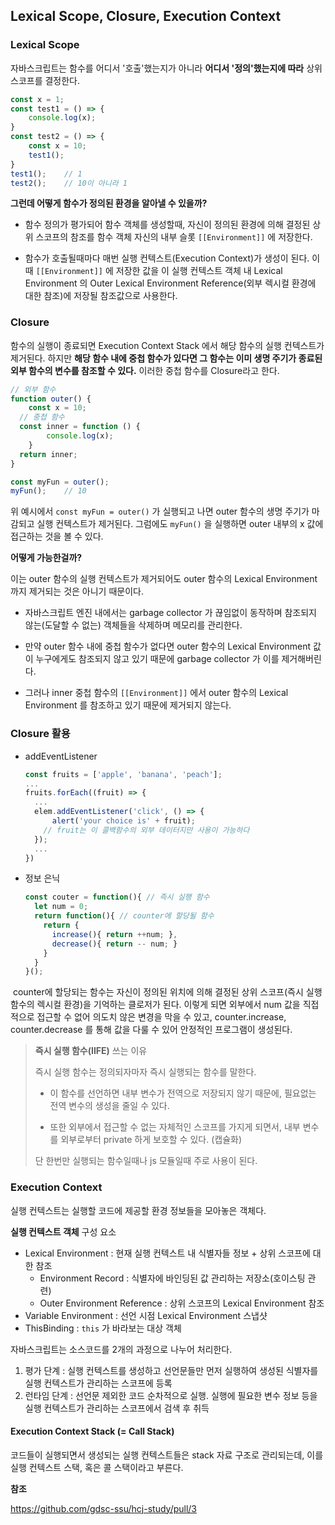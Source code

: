 ## Lexical Scope, Closure, Execution Context

### Lexical Scope

자바스크립트는 함수를 어디서 '호출'했는지가 아니라 **어디서 '정의'했는지에 따라** 상위 스코프를 결정한다. 

```js
const x = 1;
const test1 = () => {
    console.log(x);
}
const test2 = () => {
    const x = 10;
    test1();
}
test1();	// 1
test2();	// 10이 아니라 1
```

**그런데 어떻게 함수가 정의된 환경을 알아낼 수 있을까?**

- 함수 정의가 평가되어 함수 객체를 생성할때, 자신이 정의된 환경에 의해 결정된 상위 스코프의 참조를 함수 객체 자신의 내부 슬롯 `[[Environment]]` 에 저장한다. 

- 함수가 호출될때마다 매번 실행 컨텍스트(Execution Context)가 생성이 된다. 이때 `[[Environment]]` 에 저장한 값을 이 실행 컨텍스트 객체 내 Lexical Environment 의 Outer Lexical Environment Reference(외부 렉시컬 환경에 대한 참조)에 저장될 참조값으로 사용한다. 

### Closure

함수의 실행이 종료되면 Execution Context Stack 에서 해당 함수의 실행 컨텍스트가 제거된다. 하지만 **해당 함수 내에 중첩 함수가 있다면 그 함수는 이미 생명 주기가 종료된 외부 함수의 변수를 참조할 수 있다.** 이러한 중첩 함수를 Closure라고 한다. 

```js
// 외부 함수
function outer() {
	const x = 10;
  // 중첩 함수
  const inner = function () {
        console.log(x);
	}
  return inner;
}

const myFun = outer();
myFun();	// 10
```

위 예시에서 `const myFun = outer()` 가 실행되고 나면 outer 함수의 생명 주기가 마감되고 실행 컨텍스트가 제거된다. 그럼에도 `myFun()` 을 실행하면 outer 내부의 x 값에 접근하는 것을 볼 수 있다. 

**어떻게 가능한걸까?**

이는 outer 함수의 실행 컨텍스트가 제거되어도 outer 함수의 Lexical Environment 까지 제거되는 것은 아니기 때문이다. 

- 자바스크립트 엔진 내에서는 garbage collector 가 끊임없이 동작하며 참조되지 않는(도달할 수 없는) 객체들을 삭제하며 메모리를 관리한다. 

- 만약 outer 함수 내에 중첩 함수가 없다면 outer 함수의 Lexical Environment 값이 누구에게도 참조되지 않고 있기 때문에 garbage collector 가 이를 제거해버린다. 
- 그러나 inner 중첩 함수의 `[[Environment]]` 에서 outer 함수의 Lexical Environment 를 참조하고 있기 때문에 제거되지 않는다. 

### Closure 활용

- addEventListener

  ```js
  const fruits = ['apple', 'banana', 'peach'];
  ...
  fruits.forEach((fruit) => {  
  	...
  	elem.addEventListener('click', () => {
  		alert('your choice is' + fruit);
      // fruit는 이 콜백함수의 외부 데이터지만 사용이 가능하다
  	});
  	...
  })
  ```

- 정보 은닉

  ```js
  const couter = function(){ // 즉시 실행 함수
    let num = 0;
    return function(){ // counter에 할당될 함수
      return {
        increase(){ return ++num; },
        decrease(){ return -- num; }
      }
    }
  }();
  ```

​		counter에 할당되는 함수는 자신이 정의된 위치에 의해 결정된 상위 스코프(즉시 실행 함수의 렉시컬 환경)을 기억하는 클로저가 된다. 이렇게 되면 외부에서 num 값을 직접적으로 접근할 수 없어 의도치 않은 변경을 막을 수 있고, counter.increase, counter.decrease 를 통해 값을 다룰 수 있어 안정적인 프로그램이 생성된다. 



> **즉시 실행 함수(IIFE)** 쓰는 이유
>
> 즉시 실행 함수는 정의되자마자 즉시 실행되는 함수를 말한다. 
>
> - 이 함수를 선언하면 내부 변수가 전역으로 저장되지 않기 때문에, 필요없는 전역 변수의 생성을 줄일 수 있다. 
>
> - 또한 외부에서 접근할 수 없는 자체적인 스코프를 가지게 되면서, 내부 변수를 외부로부터 private 하게 보호할 수 있다. (캡슐화)
>
> 단 한번만 실행되는 함수일때나 js 모듈일때 주로 사용이 된다. 



### Execution Context

실행 컨텍스트는 실행할 코드에 제공할 환경 정보들을 모아놓은 객체다. 

**실행 컨텍스트 객체** 구성 요소

- Lexical Environment : 현재 실행 컨텍스트 내 식별자들 정보 + 상위 스코프에 대한 참조
  - Environment Record : 식별자에 바인딩된 값 관리하는 저장소(호이스팅 관련)
  - Outer Environment Reference : 상위 스코프의 Lexical Environment 참조
- Variable Environment : 선언 시점 Lexical Environment 스냅샷
- ThisBinding : `this` 가 바라보는 대상 객체

자바스크립트는 소스코드를 2개의 과정으로 나누어 처리한다.

1. 평가 단계 : 실행 컨텍스트를 생성하고 선언문들만 먼저 실행하여 생성된 식별자를 실행 컨텍스트가 관리하는 스코프에 등록
2. 런타임 단계 : 선언문 제외한 코드 순차적으로 실행. 실행에 필요한 변수 정보 등을 실행 컨텍스트가 관리하는 스코프에서 검색 후 취득

#### Execution Context Stack (= Call Stack)

코드들이 실행되면서 생성되는 실행 컨텍스트들은 stack 자료 구조로 관리되는데, 이를 실행 컨텍스트 스택, 혹은 콜 스택이라고 부른다.



**참조**

https://github.com/gdsc-ssu/hcj-study/pull/3